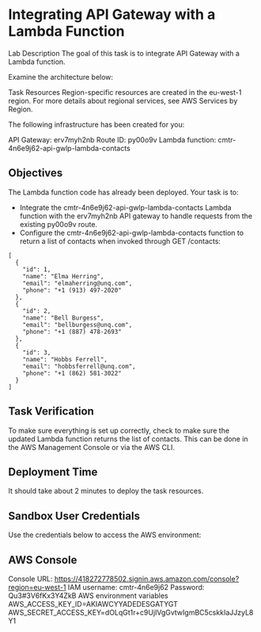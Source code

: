 # Integrating API Gateway with a Lambda Function

Lab Description
The goal of this task is to integrate API Gateway with a Lambda function.

Examine the architecture below:


Task Resources
Region-specific resources are created in the eu-west-1 region. For more details about regional services, see AWS Services by Region.

The following infrastructure has been created for you:

API Gateway: erv7myh2nb
Route ID: py00o9v
Lambda function: cmtr-4n6e9j62-api-gwlp-lambda-contacts
## Objectives
The Lambda function code has already been deployed. Your task is to:

- Integrate the cmtr-4n6e9j62-api-gwlp-lambda-contacts Lambda function with the erv7myh2nb API gateway to handle requests from the existing py00o9v route.
- Configure the cmtr-4n6e9j62-api-gwlp-lambda-contacts function to return a list of contacts when invoked through GET /contacts:


```
[
  {
    "id": 1,
    "name": "Elma Herring",
    "email": "elmaherring@unq.com",
    "phone": "+1 (913) 497-2020"
  },
  {
    "id": 2,
    "name": "Bell Burgess",
    "email": "bellburgess@unq.com",
    "phone": "+1 (887) 478-2693"
  },
  {
    "id": 3,
    "name": "Hobbs Ferrell",
    "email": "hobbsferrell@unq.com",
    "phone": "+1 (862) 581-3022"
  }
]
```

## Task Verification
To make sure everything is set up correctly, check to make sure the updated Lambda function returns the list of contacts. This can be done in the AWS Management Console or via the AWS CLI.

## Deployment Time
It should take about 2 minutes to deploy the task resources.

## Sandbox User Credentials
Use the credentials below to access the AWS environment:

## AWS Console
Console URL: https://418272778502.signin.aws.amazon.com/console?region=eu-west-1
IAM username: cmtr-4n6e9j62
Password: Qu3#3V6fKx3Y4ZkB
AWS environment variables
AWS_ACCESS_KEY_ID=AKIAWCYYADEDESGATYGT
AWS_SECRET_ACCESS_KEY=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